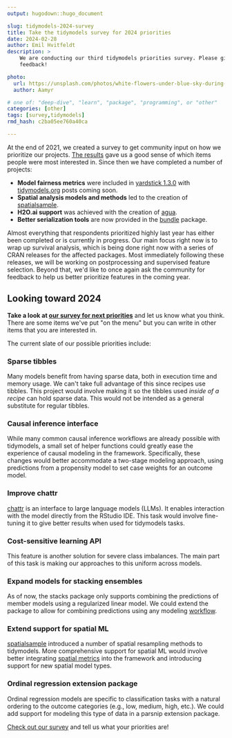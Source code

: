 ```yaml
---
output: hugodown::hugo_document

slug: tidymodels-2024-survey
title: Take the tidymodels survey for 2024 priorities
date: 2024-02-28
author: Emil Hvitfeldt
description: >
    We are conducting our third tidymodels priorities survey. Please give us your
    feedback!

photo:
  url: https://unsplash.com/photos/white-flowers-under-blue-sky-during-daytime-peN6l68AWaw
  author: Aamyr

# one of: "deep-dive", "learn", "package", "programming", or "other"
categories: [other] 
tags: [survey,tidymodels]
rmd_hash: c2ba05ee760a40ca

---
```


<!--
TODO:
* [x] Look over / edit the post's title in the yaml
* [x] Edit (or delete) the description; note this appears in the Twitter card
* [x] Pick category and tags (see existing with [`hugodown::tidy_show_meta()`](https://rdrr.io/pkg/hugodown/man/use_tidy_post.html))
* [x] Find photo & update yaml metadata
* [x] Create `thumbnail-sq.jpg`; height and width should be equal
* [x] Create `thumbnail-wd.jpg`; width should be >5x height
* [x] [`hugodown::use_tidy_thumbnails()`](https://rdrr.io/pkg/hugodown/man/use_tidy_post.html)
* [x] Add intro sentence, e.g. the standard tagline for the package
* [x] [`usethis::use_tidy_thanks()`](https://usethis.r-lib.org/reference/use_tidy_thanks.html)
-->

At the end of 2021, we created a survey to get community input on how we prioritize our projects. [The results](https://colorado.posit.co/rsc/tidymodels-priorities-2022/) gave us a good sense of which items people were most interested in. Since then we have completed a number of projects:

-   **Model fairness metrics** were included in [yardstick 1.3.0](https://yardstick.tidymodels.org/news/index.html#yardstick-130) with [tidymodels.org](https://www.tidymodels.org/) posts coming soon.
-   **Spatial analysis models and methods** led to the creation of [spatialsample](https://spatialsample.tidymodels.org/).
-   **H2O.ai support** was achieved with the creation of [agua](https://agua.tidymodels.org/).
-   **Better serialization tools** are now provided in the [bundle](https://github.com/rstudio/bundle) package.

Almost everything that respondents prioritized highly last year has either been completed or is currently in progress. Our main focus right now is to wrap up survival analysis, which is being done right now with a series of CRAN releases for the affected packages. Most immediately following these releases, we will be working on postprocessing and supervised feature selection. Beyond that, we'd like to once again ask the community for feedback to help us better prioritize features in the coming year.

## Looking toward 2024

**Take a look at [our survey for next priorities](https://conjoint.qualtrics.com/jfe/form/SV_aWw8ocGN5aPgeZE)** and let us know what you think. There are some items we've put "on the menu" but you can write in other items that you are interested in.

The current slate of our possible priorities include:

### Sparse tibbles

Many models benefit from having sparse data, both in execution time and memory usage. We can't take full advantage of this since recipes use tibbles. This project would involve making it so the tibbles used *inside of a recipe* can hold sparse data. This would not be intended as a general substitute for regular tibbles.

### Causal inference interface

While many common causal inference workflows are already possible with tidymodels, a small set of helper functions could greatly ease the experience of causal modeling in the framework. Specifically, these changes would better accommodate a two-stage modeling approach, using predictions from a propensity model to set case weights for an outcome model.

### Improve chattr

[chattr](https://github.com/mlverse/chattr) is an interface to large language models (LLMs). It enables interaction with the model directly from the RStudio IDE. This task would involve fine-tuning it to give better results when used for tidymodels tasks.

### Cost-sensitive learning API

This feature is another solution for severe class imbalances. The main part of this task is making our approaches to this uniform across models.

### Expand models for stacking ensembles

As of now, the stacks package only supports combining the predictions of member models using a regularized linear model. We could extend the package to allow for combining predictions using any modeling [workflow](https://workflows.tidymodels.org).

### Extend support for spatial ML

[spatialsample](https://spatialsample.tidymodels.org/) introduced a number of spatial resampling methods to tidymodels. More comprehensive support for spatial ML would involve better integrating [spatial metrics](https://www.mm218.dev/posts/2022-08-11-waywiser-010-is-now-on-cran/) into the framework and introducing support for new spatial model types.

### Ordinal regression extension package

Ordinal regression models are specific to classification tasks with a natural ordering to the outcome categories (e.g., low, medium, high, etc.). We could add support for modeling this type of data in a parsnip extension package.

[Check out our survey](https://conjoint.qualtrics.com/jfe/form/SV_aWw8ocGN5aPgeZE) and tell us what your priorities are!

